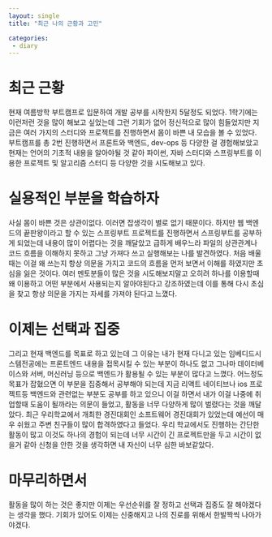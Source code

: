 ```yaml
---
layout: single
title: "최근 나의 근황과 고민"

categories:
 - diary
---
```


# 최근 근황
현재 여름방학 부트캠프로 입문하여 개발 공부를 시작한지 5달정도 되었다.
1학기에는 이런저런 것을 많이 해보고 싶었는데 그런 기회가 없어 정신적으로 많이 힘들었지만
지금은 여러 가지의 스터디와 프로젝트를 진행하면서 몸이 바쁜 내 모습을 볼 수 있었다.
부트캠프를 총 2번 진행하면서 프론트와 백엔드, dev-ops 등 다양한 걸 경험해보았고
현재는 언어의 기초적 내용을 알아야될 것 같아 파이썬, 자바 스터디와 스프링부트를 이용한 프로젝트 및 알고리즘 스터디 등
다양한 것을 시도해보고 있다.

# 실용적인 부분을 학습하자
사실 몸이 바쁜 것은 상관이없다. 이러면 잡생각이 별로 없기 때문이다.
하지만 웹 백엔드의 끝판왕이라고 할 수 있는 스프링부트 프로젝트를 진행하면서 스프링부트를 공부하게 되었는데
내용이 많이 어렵다는 것을 깨달았고 급하게 배우느라 파일의 상관관계나 코드 흐름을 이해하지 못하고 그냥 가져다 쓰고 실행해보는 나를 발견하였다.
처음 배울때는 이걸 왜 쓰는지 항상 의문을 가지고 코드의 흐름을 먼저 보면서 이해를 하였지만 초심을 잃은 것이다.
여러 멘토분들이 많은 것을 시도해보지말고 오히려 하나를 이용할때 왜 이용하고 어떤 부분에서 사용되는지 알아야된다고 강조하였는데
이를 통해 다시 초심을 찾고 항상 의문을 가지는 자세를 가져야 된다고 느꼈다.

# 이제는 선택과 집중
그리고 현재 백엔드를 목표로 하고 있는데 그 이유는 내가 현재 다니고 있는 임베디드시스템전공에는
프론트엔드 내용을 접목시킬 수 있는 부분이 하나도 없고 그나마 데이터베이스와 서버, 머신러닝 등으로
백엔드가 활용될 수 있는 부분이 많다고 느꼈다.
어느정도 목표가 잡혔으면 이 부분을 집중해서 공부해야 되는데 지금 리액트 네이티브나 ios 프로젝트등 백엔드와 관련없는 부분도 공부를 하고 있으니
이걸 하면서 내가 이걸 나중에 취업할때 도움이 될까라는 의문이 들었고, 활동을 너무 다양하게 많이 벌렸다는 것을 깨달았다.
최근 우리학교에서 개최한 경진대회인 소프트웨어 경진대회가 있었는데 예선이 매우 쉬웠고 주변 친구들이 많이 합격하였다고 들었다.
우리 학교에서도 진행하는 간단한 활동이 많고 이것도 하나의 경험이 되는데 너무 시간이 긴 프로젝트만을 두고 시간이 없을거 같아 신청을 안한 것을 생각하면 내 자신이 너무 심한 바보같았다.

# 마무리하면서
활동을 많이 하는 것은 좋지만 이제는 우선순위를 잘 정하고 선택과 집중도 잘 해야겠다는 생각을 했다. 기회가 있어도 이제는 신중해지고 나의 진로를 위해서 한발짝씩 나아가야겠다.
